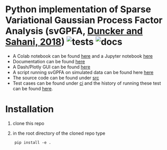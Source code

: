 # Python implementation of Sparse Variational Gaussian Process Factor Analysis (svGPFA, [Duncker and Sahani, 2018](https://papers.nips.cc/paper/2018/file/d1ff1ec86b62cd5f3903ff19c3a326b2-Paper.pdf)) ![tests](https://github.com/joacorapela/svGPFA/actions/workflows/tests.yml/badge.svg?branch=master) ![docs](https://readthedocs.org/projects/pip/badge/)

* A Colab notebook can be found [here](https://colab.research.google.com/drive/1Ze60RlX65-Yx8oG1EdKYm2mSvVCMaJgv?usp=sharing) and a Jupyter notebook [here](ipynb/demoPointProcess.ipynb)
* Documentation can be found [here](https://svgpfa.readthedocs.io/)
* A Dash/Plotly GUI can be found [here](gui/doRunGUI.py)
* A script running svGPFA on simulated data can be found here [here](scripts/demoPointProcessLeasSimulation-noGPU.py)
* The source code can be found under [src](src)
* Test cases can be found under [ci](ci) and the history of running these test can be found [here](https://github.com/joacorapela/svGPFA/actions).

# Installation

1. clone this repo

2. in the root directory of the cloned repo type

```
    pip install -e .
```

